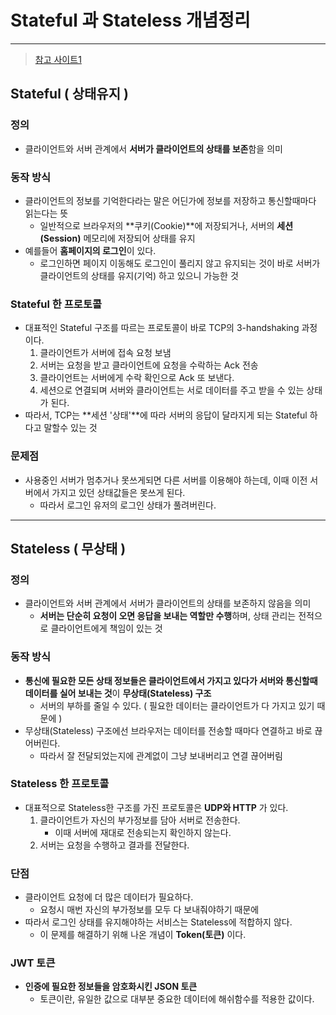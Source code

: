 # Stateful 과 Stateless 개념정리

---

>[참고 사이트1](https://inpa.tistory.com/entry/WEB-%F0%9F%93%9A-Stateful-Stateless-%EC%A0%95%EB%A6%AC)

## Stateful ( 상태유지 )

### 정의

- 클라이언트와 서버 관계에서 **서버가 클라이언트의 상태를 보존**함을 의미

### 동작 방식 

- 클라이언트의 정보를 기억한다라는 말은 어딘가에 정보를 저장하고 통신할때마다 읽는다는 뜻
  - 일반적으로 브라우저의 **쿠키(Cookie)**에 저장되거나, 서버의 **세션(Session)** 메모리에 저장되어 상태를 유지
- 예를들어 **홈페이지의 로그인**이 있다. 
  - 로그인하면 페이지 이동해도 로그인이 풀리지 않고 유지되는 것이 바로 서버가 클라이언트의 상태를 유지(기억) 하고 있으니 가능한 것 

### Stateful 한 프로토콜 

- 대표적인 Stateful 구조를 따르는 프로토콜이 바로 TCP의 3-handshaking 과정이다. 
  1. 클라이언트가 서버에 접속 요청 보냄
  2. 서버는 요청을 받고 클라이언트에 요청을 수락하는 Ack 전송
  3. 클라이언트는 서버에게 수락 확인으로 Ack 또 보낸다. 
  4. 세션으로 연결되며 서버와 클라이언트는 서로 데이터를 주고 받을 수 있는 상태가 된다. 
- 따라서, TCP는 **세션 '상태'**에 따라 서버의 응답이 달라지게 되는 Stateful 하다고 말할수 있는 것

### 문제점 

- 사용중인 서버가 멈추거나 못쓰게되면 다른 서버를 이용해야 하는데, 이때 이전 서버에서 가지고 있던 상태값들은 못쓰게 된다. 
  - 따라서 로그인 유저의 로그인 상태가 풀려버린다. 

---

## Stateless ( 무상태 )

### 정의

- 클라이언트와 서버 관계에서 서버가 클라이언트의 상태를 보존하지 않음을 의미 
  - **서버는 단순히 요청이 오면 응답을 보내는 역할만 수행**하며, 상태 관리는 전적으로 클라이언트에게 책임이 있는 것

### 동작 방식 

- **통신에 필요한 모든 상태 정보들은 클라이언트에서 가지고 있다가 서버와 통신할때 데이터를 실어 보내는 것**이 **무상태(Stateless) 구조**
  - 서버의 부하를 줄일 수 있다. ( 필요한 데이터는 클라이언트가 다 가지고 있기 때문에 )
- 무상태(Stateless) 구조에선 브라우저는 데이터를 전송할 때마다 연결하고 바로 끊어버린다. 
  - 따라서 잘 전달되었는지에 관계없이 그냥 보내버리고 연결 끊어버림 

### Stateless 한 프로토콜 

- 대표적으로 Stateless한 구조를 가진 프로토콜은 **UDP와 HTTP** 가 있다. 
  1. 클라이언트가 자신의 부가정보를 담아 서버로 전송한다. 
     - 이때 서버에 재대로 전송되는지 확인하지 않는다. 
  2. 서버는 요청을 수행하고 결과를 전달한다. 

### 단점

- 클라이언트 요청에 더 많은 데이터가 필요하다. 
  - 요청시 매번 자신의 부가정보를 모두 다 보내줘야하기 때문에 
- 따라서 로그인 상태를 유지해야하는 서비스는 Stateless에 적합하지 않다. 
  - 이 문제를 해결하기 위해 나온 개념이 **Token(토큰)** 이다. 

### JWT 토큰 

- **인증에 필요한 정보들을 암호화시킨 JSON 토큰**
  - 토큰이란, 유일한 값으로 대부분 중요한 데이터에 해쉬함수를 적용한 값이다. 
